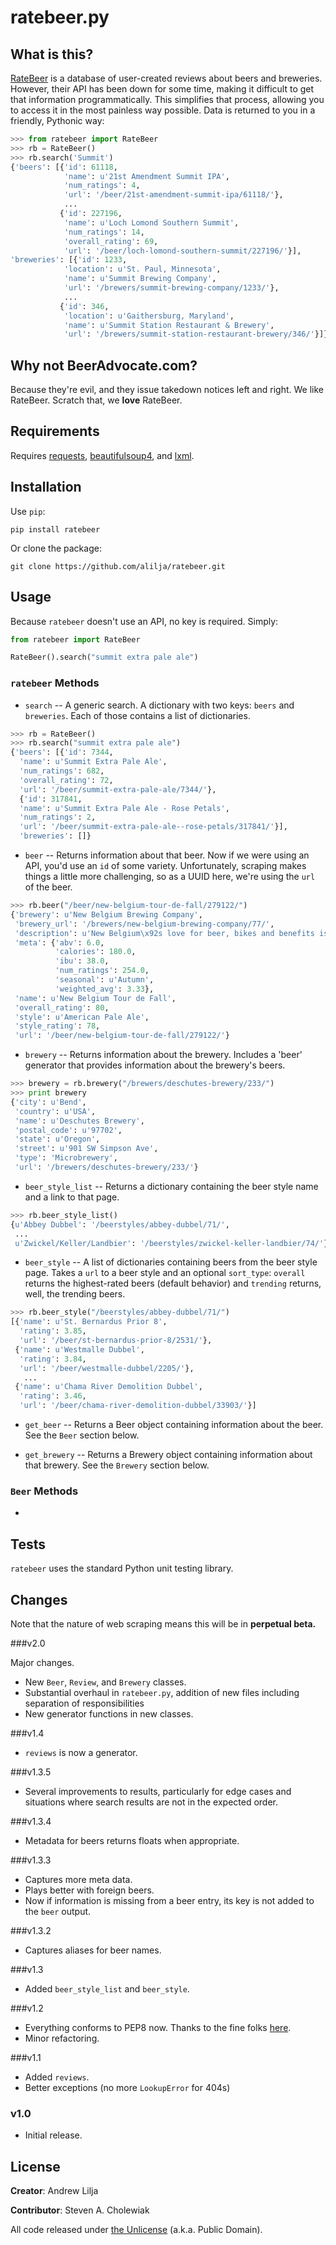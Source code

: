ratebeer.py
===========

What is this?
-------------

[RateBeer](http://www.ratebeer.com/) is a database of user-created reviews about beers and breweries. However, their API has been down for some time, making it difficult to get that information programmatically. This simplifies that process, allowing you to access it in the most painless way possible. Data is returned to you in a friendly, Pythonic way:

```python
>>> from ratebeer import RateBeer
>>> rb = RateBeer()
>>> rb.search('Summit')
{'beers': [{'id': 61118,
            'name': u'21st Amendment Summit IPA',
            'num_ratings': 4,
            'url': '/beer/21st-amendment-summit-ipa/61118/'},
            ...
           {'id': 227196,
            'name': u'Loch Lomond Southern Summit',
            'num_ratings': 14,
            'overall_rating': 69,
            'url': '/beer/loch-lomond-southern-summit/227196/'}],
'breweries': [{'id': 1233,
            'location': u'St. Paul, Minnesota',
            'name': u'Summit Brewing Company',
            'url': '/brewers/summit-brewing-company/1233/'},
            ...
           {'id': 346,
            'location': u'Gaithersburg, Maryland',
            'name': u'Summit Station Restaurant & Brewery',
            'url': '/brewers/summit-station-restaurant-brewery/346/'}]}
```


Why not BeerAdvocate.com?
-------------------------

Because they're evil, and they issue takedown notices left and right. We like RateBeer. Scratch that, we **love** RateBeer.


Requirements
------------

Requires [requests](https://pypi.python.org/pypi/requests), [beautifulsoup4](https://pypi.python.org/pypi/beautifulsoup4/4.3.2), and [lxml](https://pypi.python.org/pypi/lxml/3.4.1).


Installation
------------
Use `pip`:

    pip install ratebeer

Or clone the package:

    git clone https://github.com/alilja/ratebeer.git


Usage
-----
Because `ratebeer` doesn't use an API, no key is required. Simply:

```python
from ratebeer import RateBeer

RateBeer().search("summit extra pale ale")
```

### ``ratebeer`` Methods
* `search` -- A generic search. A dictionary with two keys: `beers` and `breweries`. Each of those contains a list of dictionaries.

```python
>>> rb = RateBeer()
>>> rb.search("summit extra pale ale")
{'beers': [{'id': 7344,
  'name': u'Summit Extra Pale Ale',
  'num_ratings': 682,
  'overall_rating': 72,
  'url': '/beer/summit-extra-pale-ale/7344/'},
  {'id': 317841,
  'name': u'Summit Extra Pale Ale - Rose Petals',
  'num_ratings': 2,
  'url': '/beer/summit-extra-pale-ale--rose-petals/317841/'}],
  'breweries': []}
```

* `beer` -- Returns information about that beer. Now if we were using an API, you'd use an `id` of some variety. Unfortunately, scraping makes things a little more challenging, so as a UUID here, we're using the `url` of the beer.

```python
>>> rb.beer("/beer/new-belgium-tour-de-fall/279122/")
{'brewery': u'New Belgium Brewing Company',
 'brewery_url': '/brewers/new-belgium-brewing-company/77/',
 'description': u'New Belgium\x92s love for beer, bikes and benefits is best described by being at Tour de Fat. Our love for Cascade and Amarillo hops is best tasted in our Tour de Fall Pale Ale. We\x92re cruising both across the country during our favorite time of year. Hop on and find Tour de Fall Pale Ale in fall 2014.',
 'meta': {'abv': 6.0,
          'calories': 180.0,
          'ibu': 38.0,
          'num_ratings': 254.0,
          'seasonal': u'Autumn',
          'weighted_avg': 3.33},
 'name': u'New Belgium Tour de Fall',
 'overall_rating': 80,
 'style': u'American Pale Ale',
 'style_rating': 78,
 'url': '/beer/new-belgium-tour-de-fall/279122/'}
```

* `brewery` -- Returns information about the brewery. Includes a 'beer' generator that provides information about the brewery's beers.

```python
>>> brewery = rb.brewery("/brewers/deschutes-brewery/233/")
>>> print brewery
{'city': u'Bend',
 'country': u'USA',
 'name': u'Deschutes Brewery',
 'postal_code': u'97702',
 'state': u'Oregon',
 'street': u'901 SW Simpson Ave',
 'type': 'Microbrewery',
 'url': '/brewers/deschutes-brewery/233/'}
```

* `beer_style_list` -- Returns a dictionary containing the beer style name and a link to that page.

```python
>>> rb.beer_style_list()
{u'Abbey Dubbel': '/beerstyles/abbey-dubbel/71/',
 ...
 u'Zwickel/Keller/Landbier': '/beerstyles/zwickel-keller-landbier/74/'}
```

* `beer_style` -- A list of dictionaries containing beers from the beer style page. Takes a `url` to a beer style and an optional `sort_type`: `overall` returns the highest-rated beers (default behavior) and `trending` returns, well, the trending beers.

```python
>>> rb.beer_style("/beerstyles/abbey-dubbel/71/")
[{'name': u'St. Bernardus Prior 8',
  'rating': 3.85,
  'url': '/beer/st-bernardus-prior-8/2531/'},
 {'name': u'Westmalle Dubbel',
  'rating': 3.84,
  'url': '/beer/westmalle-dubbel/2205/'},
   ...
 {'name': u'Chama River Demolition Dubbel',
  'rating': 3.46,
  'url': '/beer/chama-river-demolition-dubbel/33903/'}]
```

* `get_beer` -- Returns a Beer object containing information about the beer. See the ``Beer`` section below.

* `get_brewery` -- Returns a Brewery object containing information about that brewery. See the ``Brewery`` section below.

### ``Beer`` Methods

*

Tests
-----
`ratebeer` uses the standard Python unit testing library.


Changes
-------

Note that the nature of web scraping means this will be in **perpetual beta.**

###v2.0

Major changes.

* New ``Beer``, ``Review``, and ``Brewery`` classes.
* Substantial overhaul in ``ratebeer.py``, addition of new files including separation of responsibilities
* New generator functions in new classes.

###v1.4

* ``reviews`` is now a generator.

###v1.3.5

* Several improvements to results, particularly for edge cases and situations where search results are not in the expected order.

###v1.3.4

* Metadata for beers returns floats when appropriate.

###v1.3.3

* Captures more meta data.
* Plays better with foreign beers.
* Now if information is missing from a beer entry, its key is not added to the ``beer`` output.

###v1.3.2

* Captures aliases for beer names.

###v1.3

* Added ``beer_style_list`` and ``beer_style``.

###v1.2

* Everything conforms to PEP8 now. Thanks to the fine folks [here](http://codereview.stackexchange.com/questions/69909/ratebeer-com-scraper).
* Minor refactoring.

###v1.1

* Added ``reviews``.
* Better exceptions (no more ``LookupError`` for 404s)

### v1.0

* Initial release.


License
-------

**Creator**: Andrew Lilja

**Contributor**: Steven A. Cholewiak

All code released under [the Unlicense](http://unlicense.org/) (a.k.a. Public Domain).
